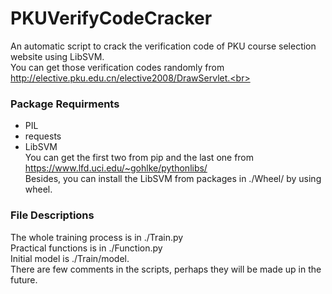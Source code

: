 # PKUVerifyCodeCracker
An automatic script to crack the verification code of PKU course selection website using LibSVM.<br>
You can get those verification codes randomly from http://elective.pku.edu.cn/elective2008/DrawServlet.<br>
### Package Requirments
* PIL
* requests
* LibSVM<br>
You can get the first two from pip and the last one from https://www.lfd.uci.edu/~gohlke/pythonlibs/<br>
Besides, you can install the LibSVM from packages in ./Wheel/ by using wheel.<br>
### File Descriptions
The whole training process is in ./Train.py<br>
Practical functions is in ./Function.py<br>
Initial model is ./Train/model.<br>
There are few comments in the scripts, perhaps they will be made up in the future.<br>
